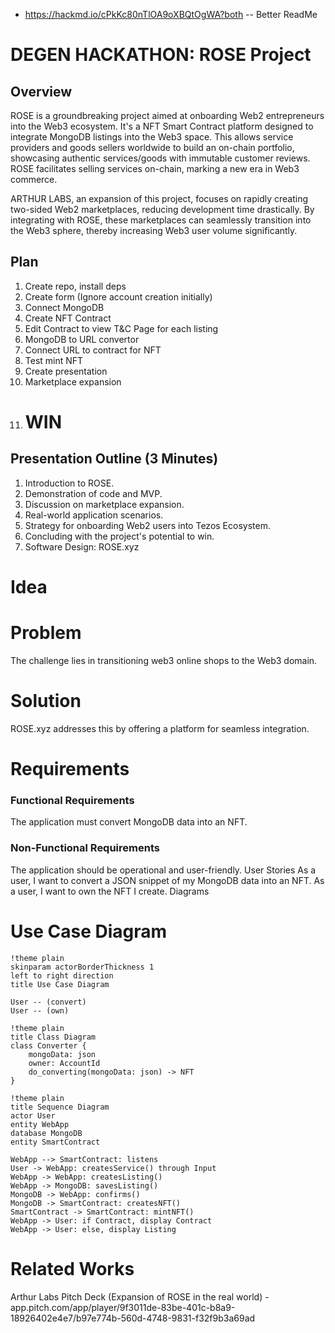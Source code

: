 * https://hackmd.io/cPkKc80nTlOA9oXBQtOgWA?both -- Better ReadMe

# DEGEN HACKATHON: ROSE Project
## Overview

ROSE is a groundbreaking project aimed at onboarding Web2 entrepreneurs into the Web3 ecosystem. It's a NFT Smart Contract platform designed to integrate MongoDB listings into the Web3 space. This allows service providers and goods sellers worldwide to build an on-chain portfolio, showcasing authentic services/goods with immutable customer reviews. ROSE facilitates selling services on-chain, marking a new era in Web3 commerce.

ARTHUR LABS, an expansion of this project, focuses on rapidly creating two-sided Web2 marketplaces, reducing development time drastically. By integrating with ROSE, these marketplaces can seamlessly transition into the Web3 sphere, thereby increasing Web3 user volume significantly.

## Plan
1. Create repo, install deps
2. Create form (Ignore account creation initially)
3. Connect MongoDB
4. Create NFT Contract 
5. Edit Contract to view T&C Page for each listing
6. MongoDB to URL convertor
7. Connect URL to contract for NFT
8. Test mint NFT
9. Create presentation
10. Marketplace expansion
11. # WIN

## Presentation Outline (3 Minutes)
1. Introduction to ROSE.
2. Demonstration of code and MVP.
3. Discussion on marketplace expansion.
4. Real-world application scenarios.
5. Strategy for onboarding Web2 users into Tezos Ecosystem.
6. Concluding with the project's potential to win.
7. Software Design: ROSE.xyz

# Idea

# Problem
The challenge lies in transitioning web3 online shops to the Web3 domain.

# Solution
ROSE.xyz addresses this by offering a platform for seamless integration.

# Requirements
### Functional Requirements
The application must convert MongoDB data into an NFT.

### Non-Functional Requirements
The application should be operational and user-friendly.
User Stories
As a user, I want to convert a JSON snippet of my MongoDB data into an NFT.
As a user, I want to own the NFT I create.
Diagrams

# Use Case Diagram
```plantuml
!theme plain
skinparam actorBorderThickness 1
left to right direction
title Use Case Diagram

User -- (convert)
User -- (own)
```

```plantuml
!theme plain
title Class Diagram
class Converter {
    mongoData: json
    owner: AccountId
    do_converting(mongoData: json) -> NFT
}

```

```plantuml
!theme plain
title Sequence Diagram
actor User
entity WebApp
database MongoDB
entity SmartContract

WebApp --> SmartContract: listens
User -> WebApp: createsService() through Input
WebApp -> WebApp: createsListing()
WebApp -> MongoDB: savesListing()
MongoDB -> WebApp: confirms()
MongoDB -> SmartContract: createsNFT()
SmartContract -> SmartContract: mintNFT()
WebApp -> User: if Contract, display Contract
WebApp -> User: else, display Listing
```

# Related Works
Arthur Labs Pitch Deck (Expansion of ROSE in the real world) - app.pitch.com/app/player/9f3011de-83be-401c-b8a9-18926402e4e7/b97e774b-560d-4748-9831-f32f9b3a69ad